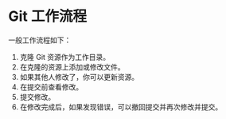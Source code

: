 # Git 工作流程 #
一般工作流程如下：

1. 克隆 Git 资源作为工作目录。
1. 在克隆的资源上添加或修改文件。
1. 如果其他人修改了，你可以更新资源。
1. 在提交前查看修改。
1. 提交修改。
1. 在修改完成后，如果发现错误，可以撤回提交并再次修改并提交。